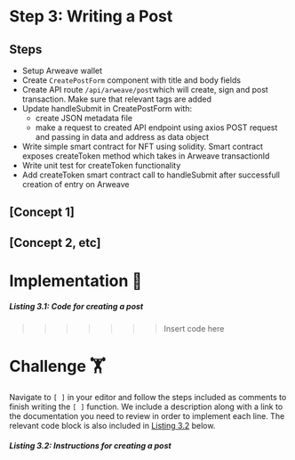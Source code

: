 # Step 3: Writing a Post

## Steps
* Setup Arweave wallet
* Create `CreatePostForm` component with title and body fields
* Create API route `/api/arweave/post`which will create, sign and post transaction. Make sure that relevant tags are added
* Update handleSubmit in CreatePostForm with:
  * create JSON metadata file
  * make a request to created API endpoint using axios POST request and passing in data and address as data object
* Write simple smart contract for NFT using solidity. Smart contract exposes createToken method which takes in Arweave transactionId
* Write unit test for createToken functionality
* Add createToken smart contract call to handleSubmit after successfull creation of entry on Arweave

## [Concept 1]

## [Concept 2, etc]

# Implementation 🧩

##### _Listing 3.1: Code for creating a post_
>>>>>>> Insert code here

# Challenge 🏋️

Navigate to `[ ]` in your editor and follow the steps included as comments to finish writing the `[ ]` function. We include a description along with a link to the documentation you need to review in order to implement each line. The relevant code block is also included in [Listing 3.2](#listing-32-instructions-for-creating-a-post) below.

##### _Listing 3.2: Instructions for creating a post_
